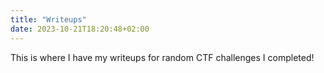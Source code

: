 ```yaml
---
title: "Writeups"
date: 2023-10-21T18:20:48+02:00
---
```

This is where I have my writeups for random CTF challenges I completed!